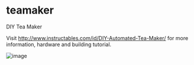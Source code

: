 # teamaker
DIY Tea Maker

Visit http://www.instructables.com/id/DIY-Automated-Tea-Maker/
for more information, hardware and building tutorial.

![image](https://user-images.githubusercontent.com/4785303/34642704-8b4a8f54-f30f-11e7-950f-3bf283ed53b9.jpg)
